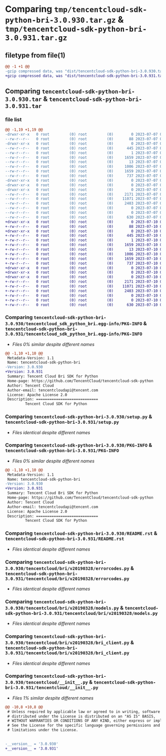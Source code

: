 # Comparing `tmp/tencentcloud-sdk-python-bri-3.0.930.tar.gz` & `tmp/tencentcloud-sdk-python-bri-3.0.931.tar.gz`

## filetype from file(1)

```diff
@@ -1 +1 @@
-gzip compressed data, was "dist/tencentcloud-sdk-python-bri-3.0.930.tar", last modified: Fri Jul  7 00:17:42 2023, max compression
+gzip compressed data, was "dist/tencentcloud-sdk-python-bri-3.0.931.tar", last modified: Mon Jul 10 00:31:39 2023, max compression
```

## Comparing `tencentcloud-sdk-python-bri-3.0.930.tar` & `tencentcloud-sdk-python-bri-3.0.931.tar`

### file list

```diff
@@ -1,19 +1,19 @@
-drwxr-xr-x   0 root         (0) root         (0)        0 2023-07-07 00:17:42.000000 tencentcloud-sdk-python-bri-3.0.930/
--rw-r--r--   0 root         (0) root         (0)       88 2023-07-07 00:17:42.000000 tencentcloud-sdk-python-bri-3.0.930/setup.cfg
-drwxr-xr-x   0 root         (0) root         (0)        0 2023-07-07 00:17:42.000000 tencentcloud-sdk-python-bri-3.0.930/tencentcloud_sdk_python_bri.egg-info/
--rw-r--r--   0 root         (0) root         (0)      445 2023-07-07 00:17:42.000000 tencentcloud-sdk-python-bri-3.0.930/tencentcloud_sdk_python_bri.egg-info/SOURCES.txt
--rw-r--r--   0 root         (0) root         (0)        1 2023-07-07 00:17:42.000000 tencentcloud-sdk-python-bri-3.0.930/tencentcloud_sdk_python_bri.egg-info/dependency_links.txt
--rw-r--r--   0 root         (0) root         (0)     1659 2023-07-07 00:17:42.000000 tencentcloud-sdk-python-bri-3.0.930/tencentcloud_sdk_python_bri.egg-info/PKG-INFO
--rw-r--r--   0 root         (0) root         (0)       13 2023-07-07 00:17:42.000000 tencentcloud-sdk-python-bri-3.0.930/tencentcloud_sdk_python_bri.egg-info/top_level.txt
--rw-r--r--   0 root         (0) root         (0)     1006 2023-07-07 00:17:42.000000 tencentcloud-sdk-python-bri-3.0.930/setup.py
--rw-r--r--   0 root         (0) root         (0)     1659 2023-07-07 00:17:42.000000 tencentcloud-sdk-python-bri-3.0.930/PKG-INFO
--rw-r--r--   0 root         (0) root         (0)      737 2023-07-07 00:17:42.000000 tencentcloud-sdk-python-bri-3.0.930/README.rst
-drwxr-xr-x   0 root         (0) root         (0)        0 2023-07-07 00:17:42.000000 tencentcloud-sdk-python-bri-3.0.930/tencentcloud/
-drwxr-xr-x   0 root         (0) root         (0)        0 2023-07-07 00:17:42.000000 tencentcloud-sdk-python-bri-3.0.930/tencentcloud/bri/
-drwxr-xr-x   0 root         (0) root         (0)        0 2023-07-07 00:17:42.000000 tencentcloud-sdk-python-bri-3.0.930/tencentcloud/bri/v20190328/
--rw-r--r--   0 root         (0) root         (0)     2171 2023-07-07 00:17:42.000000 tencentcloud-sdk-python-bri-3.0.930/tencentcloud/bri/v20190328/errorcodes.py
--rw-r--r--   0 root         (0) root         (0)    11071 2023-07-07 00:17:42.000000 tencentcloud-sdk-python-bri-3.0.930/tencentcloud/bri/v20190328/models.py
--rw-r--r--   0 root         (0) root         (0)     2403 2023-07-07 00:17:42.000000 tencentcloud-sdk-python-bri-3.0.930/tencentcloud/bri/v20190328/bri_client.py
--rw-r--r--   0 root         (0) root         (0)        0 2023-07-07 00:17:42.000000 tencentcloud-sdk-python-bri-3.0.930/tencentcloud/bri/v20190328/__init__.py
--rw-r--r--   0 root         (0) root         (0)        0 2023-07-07 00:17:42.000000 tencentcloud-sdk-python-bri-3.0.930/tencentcloud/bri/__init__.py
--rw-r--r--   0 root         (0) root         (0)      630 2023-07-07 00:17:42.000000 tencentcloud-sdk-python-bri-3.0.930/tencentcloud/__init__.py
+drwxr-xr-x   0 root         (0) root         (0)        0 2023-07-10 00:31:39.000000 tencentcloud-sdk-python-bri-3.0.931/
+-rw-r--r--   0 root         (0) root         (0)       88 2023-07-10 00:31:39.000000 tencentcloud-sdk-python-bri-3.0.931/setup.cfg
+drwxr-xr-x   0 root         (0) root         (0)        0 2023-07-10 00:31:39.000000 tencentcloud-sdk-python-bri-3.0.931/tencentcloud_sdk_python_bri.egg-info/
+-rw-r--r--   0 root         (0) root         (0)      445 2023-07-10 00:31:39.000000 tencentcloud-sdk-python-bri-3.0.931/tencentcloud_sdk_python_bri.egg-info/SOURCES.txt
+-rw-r--r--   0 root         (0) root         (0)        1 2023-07-10 00:31:39.000000 tencentcloud-sdk-python-bri-3.0.931/tencentcloud_sdk_python_bri.egg-info/dependency_links.txt
+-rw-r--r--   0 root         (0) root         (0)     1659 2023-07-10 00:31:39.000000 tencentcloud-sdk-python-bri-3.0.931/tencentcloud_sdk_python_bri.egg-info/PKG-INFO
+-rw-r--r--   0 root         (0) root         (0)       13 2023-07-10 00:31:39.000000 tencentcloud-sdk-python-bri-3.0.931/tencentcloud_sdk_python_bri.egg-info/top_level.txt
+-rw-r--r--   0 root         (0) root         (0)     1006 2023-07-10 00:31:39.000000 tencentcloud-sdk-python-bri-3.0.931/setup.py
+-rw-r--r--   0 root         (0) root         (0)     1659 2023-07-10 00:31:39.000000 tencentcloud-sdk-python-bri-3.0.931/PKG-INFO
+-rw-r--r--   0 root         (0) root         (0)      737 2023-07-10 00:31:39.000000 tencentcloud-sdk-python-bri-3.0.931/README.rst
+drwxr-xr-x   0 root         (0) root         (0)        0 2023-07-10 00:31:39.000000 tencentcloud-sdk-python-bri-3.0.931/tencentcloud/
+drwxr-xr-x   0 root         (0) root         (0)        0 2023-07-10 00:31:39.000000 tencentcloud-sdk-python-bri-3.0.931/tencentcloud/bri/
+drwxr-xr-x   0 root         (0) root         (0)        0 2023-07-10 00:31:39.000000 tencentcloud-sdk-python-bri-3.0.931/tencentcloud/bri/v20190328/
+-rw-r--r--   0 root         (0) root         (0)     2171 2023-07-10 00:31:39.000000 tencentcloud-sdk-python-bri-3.0.931/tencentcloud/bri/v20190328/errorcodes.py
+-rw-r--r--   0 root         (0) root         (0)    11071 2023-07-10 00:31:39.000000 tencentcloud-sdk-python-bri-3.0.931/tencentcloud/bri/v20190328/models.py
+-rw-r--r--   0 root         (0) root         (0)     2403 2023-07-10 00:31:39.000000 tencentcloud-sdk-python-bri-3.0.931/tencentcloud/bri/v20190328/bri_client.py
+-rw-r--r--   0 root         (0) root         (0)        0 2023-07-10 00:31:39.000000 tencentcloud-sdk-python-bri-3.0.931/tencentcloud/bri/v20190328/__init__.py
+-rw-r--r--   0 root         (0) root         (0)        0 2023-07-10 00:31:39.000000 tencentcloud-sdk-python-bri-3.0.931/tencentcloud/bri/__init__.py
+-rw-r--r--   0 root         (0) root         (0)      630 2023-07-10 00:31:39.000000 tencentcloud-sdk-python-bri-3.0.931/tencentcloud/__init__.py
```

### Comparing `tencentcloud-sdk-python-bri-3.0.930/tencentcloud_sdk_python_bri.egg-info/PKG-INFO` & `tencentcloud-sdk-python-bri-3.0.931/tencentcloud_sdk_python_bri.egg-info/PKG-INFO`

 * *Files 0% similar despite different names*

```diff
@@ -1,10 +1,10 @@
 Metadata-Version: 1.1
 Name: tencentcloud-sdk-python-bri
-Version: 3.0.930
+Version: 3.0.931
 Summary: Tencent Cloud Bri SDK for Python
 Home-page: https://github.com/TencentCloud/tencentcloud-sdk-python
 Author: Tencent Cloud
 Author-email: tencentcloudapi@tencent.com
 License: Apache License 2.0
 Description: ============================
         Tencent Cloud SDK for Python
```

### Comparing `tencentcloud-sdk-python-bri-3.0.930/setup.py` & `tencentcloud-sdk-python-bri-3.0.931/setup.py`

 * *Files identical despite different names*

### Comparing `tencentcloud-sdk-python-bri-3.0.930/PKG-INFO` & `tencentcloud-sdk-python-bri-3.0.931/PKG-INFO`

 * *Files 0% similar despite different names*

```diff
@@ -1,10 +1,10 @@
 Metadata-Version: 1.1
 Name: tencentcloud-sdk-python-bri
-Version: 3.0.930
+Version: 3.0.931
 Summary: Tencent Cloud Bri SDK for Python
 Home-page: https://github.com/TencentCloud/tencentcloud-sdk-python
 Author: Tencent Cloud
 Author-email: tencentcloudapi@tencent.com
 License: Apache License 2.0
 Description: ============================
         Tencent Cloud SDK for Python
```

### Comparing `tencentcloud-sdk-python-bri-3.0.930/README.rst` & `tencentcloud-sdk-python-bri-3.0.931/README.rst`

 * *Files identical despite different names*

### Comparing `tencentcloud-sdk-python-bri-3.0.930/tencentcloud/bri/v20190328/errorcodes.py` & `tencentcloud-sdk-python-bri-3.0.931/tencentcloud/bri/v20190328/errorcodes.py`

 * *Files identical despite different names*

### Comparing `tencentcloud-sdk-python-bri-3.0.930/tencentcloud/bri/v20190328/models.py` & `tencentcloud-sdk-python-bri-3.0.931/tencentcloud/bri/v20190328/models.py`

 * *Files identical despite different names*

### Comparing `tencentcloud-sdk-python-bri-3.0.930/tencentcloud/bri/v20190328/bri_client.py` & `tencentcloud-sdk-python-bri-3.0.931/tencentcloud/bri/v20190328/bri_client.py`

 * *Files identical despite different names*

### Comparing `tencentcloud-sdk-python-bri-3.0.930/tencentcloud/__init__.py` & `tencentcloud-sdk-python-bri-3.0.931/tencentcloud/__init__.py`

 * *Files 1% similar despite different names*

```diff
@@ -10,8 +10,8 @@
 # Unless required by applicable law or agreed to in writing, software
 # distributed under the License is distributed on an "AS IS" BASIS,
 # WITHOUT WARRANTIES OR CONDITIONS OF ANY KIND, either express or implied.
 # See the License for the specific language governing permissions and
 # limitations under the License.
 
 
-__version__ = '3.0.930'
+__version__ = '3.0.931'
```

